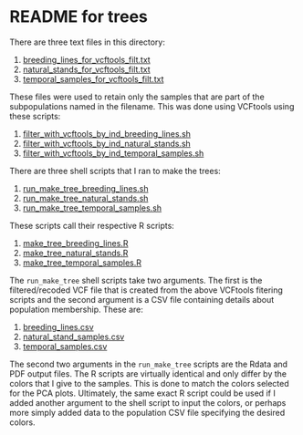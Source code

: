 # README for trees

There are three text files in this directory:
1) [breeding_lines_for_vcftools_filt.txt](breeding_lines_for_vcftools_filt.txt)
2) [natural_stands_for_vcftools_filt.txt](natural_stands_for_vcftools_filt.txt)
3) [temporal_samples_for_vcftools_filt.txt](temporal_samples_for_vcftools_filt.txt)

These files were used to retain only the samples that are part of the subpopulations named in the filename. This was done using VCFtools using these scripts:
1) [filter_with_vcftools_by_ind_breeding_lines.sh](filter_with_vcftools_by_ind_breeding_lines.sh)
2) [filter_with_vcftools_by_ind_natural_stands.sh](filter_with_vcftools_by_ind_natural_stands.sh)
3) [filter_with_vcftools_by_ind_temporal_samples.sh](filter_with_vcftools_by_ind_temporal_samples.sh)

There are three shell scripts that I ran to make the trees:
1) [run_make_tree_breeding_lines.sh](run_make_tree_breeding_lines.sh)
2) [run_make_tree_natural_stands.sh](run_make_tree_natural_stands.sh)
3) [run_make_tree_temporal_samples.sh](run_make_tree_temporal_samples.sh)

These scripts call their respective R scripts:
1) [make_tree_breeding_lines.R](make_tree_breeding_lines.R)
2) [make_tree_natural_stands.R](make_tree_natural_stands.R)
3) [make_tree_temporal_samples.R](make_tree_temporal_samples.R)

The ```run_make_tree``` shell scripts take two arguments. The first is the filtered/recoded VCF file that is created from the above VCFtools fitering scripts and the second argument is a CSV file containing details about population membership. These are:
1) [breeding_lines.csv](breeding_lines.csv)
2) [natural_stand_samples.csv](natural_stand_samples.csv)
3) [temporal_samples.csv](temporal_samples.csv)

The second two arguments in the ```run_make_tree``` scripts are the Rdata and PDF output files. The R scripts are virtually identical and only differ by the colors that I give to the samples. This is done to match the colors selected for the PCA plots. Ultimately, the same exact R script could be used if I added another argument to the shell script to input the colors, or perhaps more simply added data to the population CSV file specifying the desired colors.
